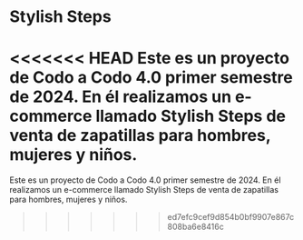# Stylish Steps
<<<<<<< HEAD
Este es un proyecto de Codo a Codo 4.0 primer semestre de 2024. En él realizamos un e-commerce llamado Stylish Steps de venta de zapatillas para hombres, mujeres y niños. 
=======
Este es un proyecto de Codo a Codo 4.0 primer semestre de 2024. En él realizamos un e-commerce llamado Stylish Steps de venta de zapatillas para hombres, mujeres y niños. 
>>>>>>> ed7efc9cef9d854b0bf9907e867c808ba6e8416c
